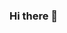 ### Hi there 👋

<!--
**bootsgodiscat/bootsgodiscat** is a ✨ _special_ ✨ repository because its `README.md` (this file) appears on your GitHub profile.

Here are some ideas to get you started:

 <img src="https://img.shields.io/badge/Python-3178C6?style=flat&logo=Python&logoColor=white"/>

- 🔭 I’m currently working on ...
- 🌱 I’m currently learning ...
- 👯 I’m looking to collaborate on ...
- 🤔 I’m looking for help with ...
- 💬 Ask me about ...
- 📫 How to reach me: ...
- 😄 Pronouns: ...
- ⚡ Fun fact: ...
-->
